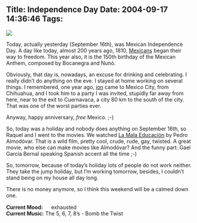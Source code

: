 Title: Independence Day
Date: 2004-09-17 14:36:46
Tags: 
---
<p><img src="http://www.stcc.cc.tx.us/Languages/Mexican%20Flag.jpg"/></p>

<p>Today, actually yesterday (September 16th), was Mexican Independence Day. A day like today, almost 200 years ago, 1810, <a href="http://www.mexonline.com/grito.htm">Mexicans</a> began their way to freedom. This year also, it is the 150th birthday of the Mexican Anthem, composed by Bocanegra and Nunó.</p>

<p>Obviously, that day is, nowadays, an excuse for drinking and celebrating. I really didn&#8217;t do anything on the eve. I stayed at home working on several things. I remembered, one year ago, <a href="http://ion.gluch.org.mx/">ion</a> came to Mexico City, from Chihuahua, and I took him to a party I was invited, stupidly far away from here, near to the exit to Cuernavaca, a city 80&#160;km to the south of the city. That was one of the worst parties ever.</p>

<p>Anyway, happy anniversary, <em>free</em> Mexico. ;-)</p>

<p>So, today was a holiday and nobody does anything on September 16th, so Raquel and I went to the movies. We watched <a href="http://www.lamalaeducacion.com/">La Mala Educación</a> by Pedro Almodóvar. That is a wild film, pretty cool, crude, rude, gay, twisted. A great movie, who else can make movies like Almodóvar? And the funny part: Gael García Bernal speaking Spanish accent all the time ;-)</p>

<p>So, tomorrow, because of today&#8217;s holiday lots of people do not work neither. They take the jump holiday, but I&#8217;m working tomorrow, besides, I couldn&#8217;t stand being on my house all day long.</p>

<p>There is no money anymore, so I think this weekend will be a calmed down one.</p>

<p><strong>Current Mood:</strong> <img width="15" height="15" src="http://stat.livejournal.com/img/mood/growf/smileys/tired.gif"/> exhausted<br/><strong>Current Music:</strong> The 5, 6, 7, 8&#8217;s - Bomb the Twist</p>
